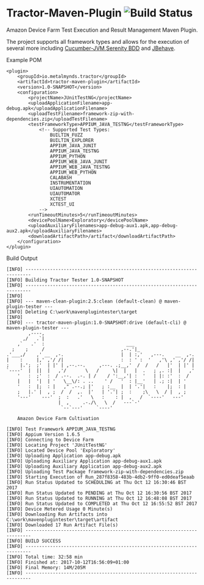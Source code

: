 # Tractor-Maven-Plugin ![Build Status](https://travis-ci.org/metalmynds/tractor-maven-plugin.svg?branch=master)
Amazon Device Farm Test Execution and Result Management Maven Plugin.

The project supports all framework types and allows for the execution of several more including [Cucumber-JVM](https://cucumber.io/docs/reference/jvm),[Serenity BDD](http://www.thucydides.info/#/) and [JBehave](https://github.com/serenity-bdd/serenity-jbehave).

Example POM

    <plugin>
        <groupId>io.metalmynds.tractor</groupId>
        <artifactId>tractor-maven-plugin</artifactId>
        <version>1.0-SNAPSHOT</version>
        <configuration>
            <projectName>JUnitTestNG</projectName>
            <uploadApplicationFilename>app-debug.apk</uploadApplicationFilename>
            <uploadTestFilename>framework-zip-with-dependencies.zip</uploadTestFilename>
            <testFrameworkType>APPIUM_JAVA_TESTNG</testFrameworkType>
                <!-- Supported Test Types:
                    BUILTIN_FUZZ
                    BUILTIN_EXPLORER
                    APPIUM_JAVA_JUNIT
                    APPIUM_JAVA_TESTNG
                    APPIUM_PYTHON
                    APPIUM_WEB_JAVA_JUNIT
                    APPIUM_WEB_JAVA_TESTNG
                    APPIUM_WEB_PYTHON
                    CALABASH
                    INSTRUMENTATION
                    UIAUTOMATION
                    UIAUTOMATOR
                    XCTEST
                    XCTEST_UI
                -->
            <runTimeoutMinutes>5</runTimeoutMinutes>
            <devicePoolName>Exploratory</devicePoolName>
            <uploadAuxiliaryFilenames>app-debug-aux1.apk,app-debug-aux2.apk</uploadAuxiliaryFilenames>
            <downloadArtifactPath>/artifact</downloadArtifactPath>
        </configuration>
    </plugin>

Build Output

    [INFO] ------------------------------------------------------------------------
    [INFO] Building Tractor Tester 1.0-SNAPSHOT
    [INFO] ------------------------------------------------------------------------
    [INFO]
    [INFO] --- maven-clean-plugin:2.5:clean (default-clean) @ maven-plugin-tester ---
    [INFO] Deleting C:\work\mavenplugintester\target
    [INFO]
    [INFO] --- tractor-maven-plugin:1.0-SNAPSHOT:drive (default-cli) @ maven-plugin-tester ---
            ,----,
          ,/   .`|
        ,`   .'  :                              ___
      ;    ;     /                            ,--.'|_
    .'___,/    ,' __  ,-.                     |  | :,'   ,---.    __  ,-.
    |    :     |,' ,'/ /|                     :  : ' :  '   ,'\ ,' ,'/ /|
    ;    |.';  ;'  | |' | ,--.--.     ,---. .;__,'  /  /   /   |'  | |' |
    `----'  |  ||  |   ,'/       \   /     \|  |   |  .   ; ,. :|  |   ,'
        '   :  ;'  :  / .--.  .-. | /    / ':__,'| :  '   | |: :'  :  /
        |   |  '|  | '   \__\/: . ..    ' /   '  : |__'   | .; :|  | '
        '   :  |;  : |   ," .--.; |'   ; :__  |  | '.'|   :    |;  : |
        ;   |.' |  , ;  /  /  ,.  |'   | '.'| ;  :    ;\   \  / |  , ;
        '---'    ---'  ;  :   .'   \   :    : |  ,   /  `----'   ---'
                       |  ,     .-./\   \  /   ---`-'
                        `--`---'     `----'
                        
        Amazon Device Farm Cultivation
        
    [INFO] Test Framework APPIUM_JAVA_TESTNG
    [INFO] Appium Version 1.6.5
    [INFO] Connecting to Device Farm
    [INFO] Locating Project 'JUnitTestNG'
    [INFO] Located Device Pool 'Exploratory'
    [INFO] Uploading Application app-debug.apk
    [INFO] Uploading Auxiliary Application app-debug-aux1.apk
    [INFO] Uploading Auxiliary Application app-debug-aux2.apk
    [INFO] Uploading Test Package framework-zip-with-dependencies.zip
    [INFO] Starting Execution of Run_287f8358-483b-4db2-9ff0-ed0deaf5eaab
    [INFO] Run Status Updated to SCHEDULING at Thu Oct 12 16:30:46 BST 2017
    [INFO] Run Status Updated to PENDING at Thu Oct 12 16:30:56 BST 2017
    [INFO] Run Status Updated to RUNNING at Thu Oct 12 16:48:08 BST 2017
    [INFO] Run Status Updated to COMPLETED at Thu Oct 12 16:55:52 BST 2017
    [INFO] Device Metered Usage 0 Minute(s)
    [INFO] Downloading Run Artifacts into C:\work\mavenplugintester\target\artifact
    [INFO] Downloaded 17 Run Artifact File(s)
    [INFO] ------------------------------------------------------------------------
    [INFO] BUILD SUCCESS
    [INFO] ------------------------------------------------------------------------
    [INFO] Total time: 32:58 min
    [INFO] Finished at: 2017-10-12T16:56:09+01:00
    [INFO] Final Memory: 14M/205M
    [INFO] ------------------------------------------------------------------------

